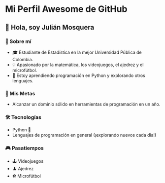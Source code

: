 # Mi Perfil Awesome de GitHub

## 👋 Hola, soy Julián Mosquera

### 🚀 Sobre mí
- 🎓 Estudiante de Estadística en la mejor Universidad Pública de Colombia.
- 💡 Apasionado por la matemática, los videojuegos, el ajedrez y el microfútbol.
- 🚀 Estoy aprendiendo programación en Python y explorando otros lenguajes.

### 🎯 Mis Metas
- Alcanzar un dominio sólido en herramientas de programación en un año.

### 🛠️ Tecnologías
- Python 🐍
- Lenguajes de programación en general (¡explorando nuevos cada día!)

### 🎮 Pasatiempos
- 🕹️ Videojuegos
- ♟️ Ajedrez
- ⚽ Microfútbol

